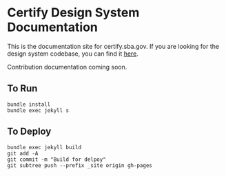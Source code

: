 # Certify Design System Documentation

This is the documentation site for certify.sba.gov. If you are looking for the design system codebase, you can find it [here]("https://github.com/USSBA/cds-gem-prototype").

Contribution documentation coming soon.

## To Run

```
bundle install
bundle exec jekyll s
```

## To Deploy
```
bundle exec jekyll build
git add -A
git commit -m "Build for delpoy"
git subtree push --prefix _site origin gh-pages
```
